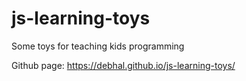 # js-learning-toys
Some toys for teaching kids programming

Github page:
https://debhal.github.io/js-learning-toys/
